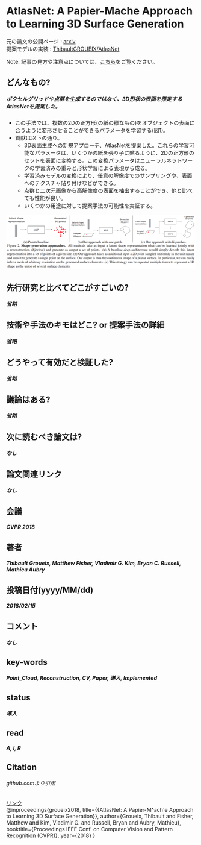# AtlasNet: A Papier-Mache Approach to Learning 3D Surface Generation

元の論文の公開ページ : [arxiv](https://arxiv.org/abs/1802.05384)  
提案モデルの実装 : [ThibaultGROUEIX/AtlasNet](https://github.com/ThibaultGROUEIX/AtlasNet)  

Note: 記事の見方や注意点については、[こちら](/)をご覧ください。

## どんなもの?
##### ボクセルグリッドや点群を生成するのではなく、3D形状の表面を推定するAtlasNetを提案した。
- この手法では、複数の2Dの正方形(の紙の様なもの)をオブジェクトの表面に合うように変形させることができるパラメータを学習する(図1)。
- 貢献は以下の通り。
  - 3D表面生成への新規アプローチ、AtlasNetを提案した。これらの学習可能なパラメータは、いくつかの紙を張り子に貼るように、2Dの正方形のセットを表面に変換する。この変換パラメータはニューラルネットワークの学習済みの重みと形状学習による表現から成る。
  - 学習済みモデルの変換により、任意の解像度でのサンプリングや、表面へのテクスチャ貼り付けなどができる。
  - 点群と二次元画像から高解像度の表面を抽出することができ、他と比べても性能が良い。
  - いくつかの用途に対して提案手法の可能性を実証する。

![fig1](img/AAPAtL3SG/fig1.png)

## 先行研究と比べてどこがすごいの?
##### 省略

## 技術や手法のキモはどこ? or 提案手法の詳細
##### 省略

## どうやって有効だと検証した?
##### 省略

## 議論はある?
##### 省略

## 次に読むべき論文は?
##### なし

## 論文関連リンク
##### なし

## 会議
##### CVPR 2018

## 著者
##### Thibault Groueix, Matthew Fisher, Vladimir G. Kim, Bryan C. Russell, Mathieu Aubry

## 投稿日付(yyyy/MM/dd)
##### 2018/02/15

## コメント
##### なし

## key-words
##### Point_Cloud, Reconstruction, CV, Paper, 導入, Implemented

## status
##### 導入

## read
##### A, I, R

## Citation
###### github.comより引用
[リンク](https://github.com/ThibaultGROUEIX/AtlasNet)  
@inproceedings{groueix2018,
title={{AtlasNet: A Papier-M\^ach\'e Approach to Learning 3D Surface Generation}},
author={Groueix, Thibault and Fisher, Matthew and Kim, Vladimir G. and Russell, Bryan and Aubry, Mathieu},
booktitle={Proceedings IEEE Conf. on Computer Vision and Pattern Recognition (CVPR)},
year={2018}
}